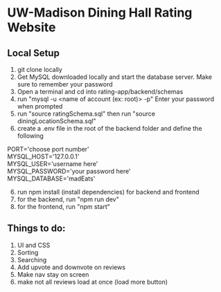 # UW-Madison Dining Hall Rating Website

## Local Setup

1. git clone locally
2. Get MySQL downloaded locally and start the database server. Make sure to remember your password
3. Open a terminal and cd into rating-app/backend/schemas
4. run "mysql -u <name of account (ex: root)> -p" Enter your password when prompted
5. run "source ratingSchema.sql" then run "source diningLocationSchema.sql"
6. create a .env file in the root of the backend folder and define the following

PORT='choose port number'<br>
MYSQL_HOST='127.0.0.1'<br>
MYSQL_USER='username here'<br>
MYSQL_PASSWORD='your password here'<br>
MYSQL_DATABASE='madEats'<br>

6. run npm install (install dependencies) for backend and frontend
7. for the backend, run "npm run dev"
8. for the frontend, run "npm start"

## Things to do:

1. UI and CSS
2. Sorting
3. Searching
4. Add upvote and downvote on reviews
5. Make nav stay on screen
6. make not all reviews load at once (load more button)
